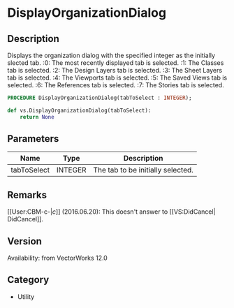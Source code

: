 # DisplayOrganizationDialog

## Description
Displays the organization dialog with the specified integer as the initially slected tab.
:0: The most recently displayed tab is selected.
:1: The Classes tab is selected.
:2: The Design Layers tab is selected.
:3: The Sheet Layers tab is selected.
:4: The Viewports tab is selected.
:5: The Saved Views tab is selected.
:6: The References tab is selected.
:7: The Stories tab is selected.

```pascal
PROCEDURE DisplayOrganizationDialog(tabToSelect : INTEGER);
```

```python
def vs.DisplayOrganizationDialog(tabToSelect):
    return None
```

## Parameters
|Name|Type|Description|
|---|---|---|
|tabToSelect|INTEGER|The tab to be initially selected.|

## Remarks
[[User:CBM-c-|_c_]] (2016.06.20): This doesn't answer to [[VS:DidCancel| DidCancel]].

## Version
Availability: from VectorWorks 12.0

## Category
* Utility

